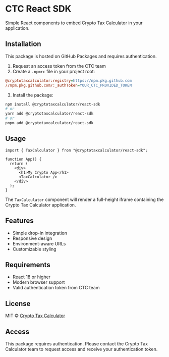 # CTC React SDK

Simple React components to embed Crypto Tax Calculator in your application.

## Installation

This package is hosted on GitHub Packages and requires authentication.

1. Request an access token from the CTC team
2. Create a `.npmrc` file in your project root:

```ini
@cryptotaxcalculator:registry=https://npm.pkg.github.com
//npm.pkg.github.com/:_authToken=YOUR_CTC_PROVIDED_TOKEN
```

3. Install the package:

```bash
npm install @cryptotaxcalculator/react-sdk
# or
yarn add @cryptotaxcalculator/react-sdk
# or
pnpm add @cryptotaxcalculator/react-sdk
```

## Usage

```tsx
import { TaxCalculator } from "@cryptotaxcalculator/react-sdk";

function App() {
  return (
    <div>
      <h1>My Crypto App</h1>
      <TaxCalculator />
    </div>
  );
}
```

The `TaxCalculator` component will render a full-height iframe containing the Crypto Tax Calculator application.

## Features

- Simple drop-in integration
- Responsive design
- Environment-aware URLs
- Customizable styling

## Requirements

- React 18 or higher
- Modern browser support
- Valid authentication token from CTC team

## License

MIT © [Crypto Tax Calculator](https://cryptotaxcalculator.io)

## Access

This package requires authentication. Please contact the Crypto Tax Calculator team to request access and receive your authentication token.
